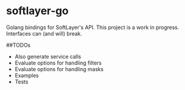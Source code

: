 # softlayer-go

Golang bindings for SoftLayer's API. This project is a work in progress. Interfaces can (and will) break.

##TODOs

* Also generate service calls
* Evaluate options for handling filters
* Evaluate options for handling masks
* Examples
* Tests

